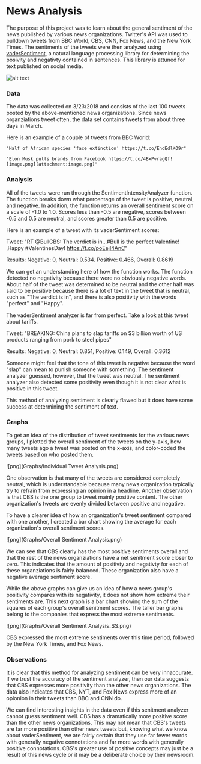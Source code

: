 
# News Analysis

The purpose of this project was to learn about the general sentiment of the news published by various news organizations. Twitter's API was used to pulldown tweets from BBC World, CBS, CNN, Fox News, and the New York Times. The senitments of the tweets were then analyzed using [vaderSentiment][1], a natural language processing library for determining the posivity and negativty contained in sentences. This library is attuned for text published on social media.

[1]: https://github.com/cjhutto/vaderSentiment#features-and-updates

![alt text](https://www.worldatlas.com/r/w728-h425-c728x425/upload/dd/36/4f/shutterstock-415584550.jpg)

### Data
The data was collected on 3/23/2018 and consists of the last 100 tweets posted by the above-mentioned news organizations. Since news organziations tweet often, the data set contains tweets from about three days in March.

Here is an example of a couple of tweets from BBC World:

    "Half of African species 'face extinction' https://t.co/EndEdlKO9r"
    
    "Elon Musk pulls brands from Facebook https://t.co/4BxPvragQf![image.png](attachment:image.png)"
    


### Analysis 

All of the tweets were run through the SentimentIntensityAnalyzer function. The function breaks down what percentage of the tweet is positive, neutral, and negative. In addition, the function returns an overall sentiment score on a scale of -1.0 to 1.0. Scores less than -0.5 are negative, scores between -0.5 and 0.5 are neutral, and scores greater than 0.5 are positive. 

Here is an example of a tweet with its vaderSentiment scores:

Tweet: "RT @BullCBS: The verdict is in...#Bull is the perfect Valentine! ‚Happy #ValentinesDay! https://t.co/poEejI4AnC"

Results: Negative: 0, Neutral: 0.534. Positive: 0.466, Overall: 0.8619

We can get an understanding here of how the function works. The function detected no negativity because there were no obviously negative words. About half of the tweet was determined to be neutral and the other half was said to be positive because there is a lot of text in the tweet that is neutral, such as "The verdict is in", and there is also positivity with the words "perfect" and "Happy".


The vaderSentiment analyzer is far from perfect. Take a look at this tweet about tariffs.


Tweet: "BREAKING: China plans to slap tariffs on $3 billion worth of US products ranging from pork to steel pipes"

Results: Negative: 0, Neutral: 0.851, Positive:	0.149, Overall: 0.3612

Someone might feel that the tone of this tweet is negative because the word "slap" can mean to punish someone with something. The sentiment analyzer guessed, however, that the tweet was neutral. The sentiment analyzer also detected some positivity even though it is not clear what is positive in this tweet.

This method of analyzing sentiment is clearly flawed but it does have some success at determining the sentiment of text.

### Graphs

To get an idea of the distribution of tweet sentiments for the various news groups, I plotted the overall sentiment of the tweets on the y-axis, how many tweets ago a tweet was posted on the x-axis, and color-coded the tweets based on who posted them.

![png](Graphs/Individual Tweet Analysis.png) 

One observation is that many of the tweets are considered completely neutral, which is understandable because many news organization typically try to refrain from expressing an opinion in a headline. Another observation is that CBS is the one group to tweet mainly positive content. The other organization's tweets are evenly divided between positive and negative.


To have a clearer idea of how an organization's tweet sentiment compared with one another, I created a bar chart showing the average for each organization's overall sentiment scores.

![png](Graphs/Overall Sentiment Analysis.png)

We can see that CBS clearly has the most positive sentiments overall and that the rest of the news organziations have a net senitment score closer to zero. This indicates that the amount of positivty and negativty for each of these organziations is fairly balanced. These organization also have a negative average sentiment score.

While the above graphs can give us an idea of how a news group's positivity compares with its negativity, it does not show how extreme their sentiments are. This next graph is a bar chart showing the sum of the squares of each group's overall senitment scores. The taller bar graphs belong to the companies that express the most extreme sentiments.


![png](Graphs/Overall Sentiment Analysis_SS.png)


CBS expressed the most extreme sentiments over this time period, followed by the New York Times, and Fox News.


### Observations
It is clear that this method for analyzing sentiment can be very innaccurate. If we trust the accuracy of the sentiment analyzer, then our data suggests that CBS expresses more positivity than the other news organizations. The data also indicates that CBS, NYT, and Fox News express more of an opionion in their tweets than BBC and CNN do.

We can find interesting insights in the data even if this senitment analyzer cannot guess sentiment well. CBS has a dramatically more positive score than the other news organizations. This may not mean that CBS's tweets are far more positive than other news tweets but, knowing what we know about vaderSentiment, we are fairly certain that they use far fewer words with generally negative connotations and far more words with generally positive connotations. CBS's greater use of positive concepts may just be a result of this news cycle or it may be a deliberate choice by their newsroom.

